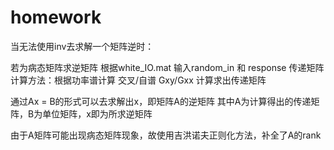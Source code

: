 # homework
当无法使用inv去求解一个矩阵逆时：

若为病态矩阵求逆矩阵
根据white_IO.mat 输入random_in 和 response
传递矩阵计算方法：根据功率谱计算 交叉/自谱 Gxy/Gxx 计算求出传递矩阵

通过Ax = B的形式可以去求解出x，即矩阵A的逆矩阵
其中A为计算得出的传递矩阵，B为单位矩阵，x即为所求逆矩阵

由于A矩阵可能出现病态矩阵现象，故使用吉洪诺夫正则化方法，补全了A的rank
